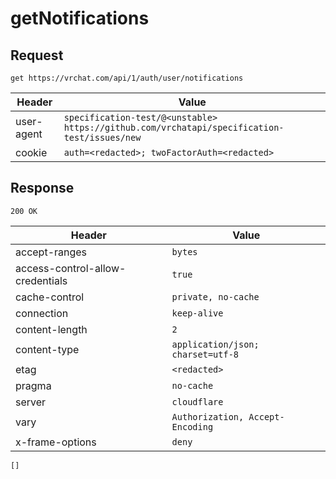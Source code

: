 # getNotifications

## Request
`get https://vrchat.com/api/1/auth/user/notifications`

| Header | Value |
| ------ | ----- |
| user-agent | `specification-test/@<unstable> https://github.com/vrchatapi/specification-test/issues/new` |
| cookie | `auth=<redacted>; twoFactorAuth=<redacted>` |


## Response
`200 OK`

| Header | Value |
| ------ | ----- |
| accept-ranges | `bytes` |
| access-control-allow-credentials | `true` |
| cache-control | `private, no-cache` |
| connection | `keep-alive` |
| content-length | `2` |
| content-type | `application/json; charset=utf-8` |
| etag | `<redacted>` |
| pragma | `no-cache` |
| server | `cloudflare` |
| vary | `Authorization, Accept-Encoding` |
| x-frame-options | `deny` |

```jsonc
[]
```
